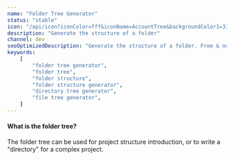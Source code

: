 ```yaml
---
name: "Folder Tree Generator"
status: "stable"
icon: "/api/icon?iconColor=fff&iconName=AccountTree&backgroundColor1=33A718"
description: "Generate the structure of a folder"
channel: dev
seoOptimizedDescription: "Generate the structure of a folder. Free & no ads."
keywords:
    [
        "folder tree generator",
        "folder tree",
        "folder structure",
        "folder structure generator",
        "directory tree generator",
        "file tree generator",
    ]
---
```


#### What is the folder tree?

The folder tree can be used for project structure introduction, or to write a "directory" for a complex project.
